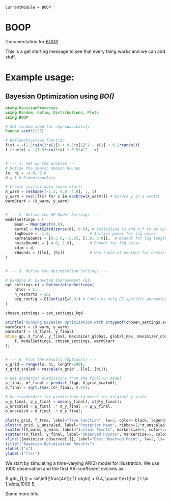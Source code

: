 ```@meta
CurrentModule = BOOP
```

# BOOP

Documentation for [BOOP](https://github.com/OskarGU/BOOP.jl).

This is a get starting message to see that every thing works and we can add stuff.


# Example usage:

## Bayesian Optimization using *BO()*

```julia
using GaussianProcesses
using Random, Optim, Distributions, Plots
using BOOP

# Set random seed for reproducibility
Random.seed!(123)

# Defineobjective function
f(x) = -(1.5*sin(3*x[1]) + 0.5*x[1]^2 - x[1] + 0.2*randn())
f_true(x) = -(1.5*sin(3*x) + 0.5*x^2 - x)


# --- 1. Set up the problem ---
# Define the search domain bounds
lo, hi = -4.0, 5.0
d = 1 # Dimensionality

# Create initial data (warm start)
X_warm = reshape([-2.5, 0.0, 4.0], :, 1)
y_warm = vec([f(x) for x in eachrow(X_warm)]) # Ensure y is a vector
warmStart = (X_warm, y_warm)


# --- 2. Define the GP Model Settings ---
modelSettings = (
    mean = MeanConst(0.0),
    kernel = Mat52Ard(zeros(d), 0.0), # Initialize ls and σ_f to be optimized
    logNoise = -1.0,                 # Initial guess for log noise
    kernelBounds = [[-3.0, -5.0], [3.0, 3.0]],  # Bounds for log lengthscale
    noiseBounds = [-4.0, 2.0],       # Bounds for log noise
    xdim = d,
    xBounds = ([lo], [hi])           # Use tuple of vectors for consistency
)


# --- 3. Define the Optimization Settings ---

# Example A: Expected Improvement (EI)
opt_settings_ei = OptimizationSettings(
    nIter = 1,
    n_restarts = 20,
    acq_config = EIConfig(ξ=0.01) # Contains only EI-specific parameters
)

chosen_settings = opt_settings_kgd

println("Running Bayesian Optimization with $(typeof(chosen_settings.acq_config))...")
warmStart = (X_warm, y_warm)
warmStart = (X_final, y_final)
@time gp, X_final, y_final, maximizer_global, global_max, maximizer_observed, observed_max = BO(
    f, modelSettings, chosen_settings, warmStart
);


# --- 6. Plot the Results (Optional) ---
x_grid = range(lo, hi, length=200);
X_grid_scaled = rescale(x_grid', [lo], [hi]);

# Get posterior predictions from the final GP model
μ_final, σ²_final = predict_f(gp, X_grid_scaled);
σ_final = sqrt.(max.(σ²_final, 0.0));

# Un-standardize the predictions to match the original y-scale
μ_y_final, σ_y_final = mean(y_final), std(y_final);
μ_unscaled = μ_final .* σ_y_final .+ μ_y_final;
σ_unscaled = σ_final .* σ_y_final;

plot(x_grid, f_true, label="True Function", lw=2, color=:black, legend=:bottom)
plot!(x_grid, μ_unscaled, label="Posterior Mean", ribbon=(2*σ_unscaled, 2*σ_unscaled), lw=2, c=1)
scatter!(X_warm, y_warm, label="Initial Points", markersize=5, color=:red)
scatter!(X_final, y_final, label="Observed Points", markersize=5, color=:green,alpha=0.5)
vline!([maximizer_observed[1]], label="Best Observed Point", lw=2, ls=:dash, color=:purple)
title!("Bayesian Optimization Results")
xlabel!("x")
ylabel!("f(x)")
```
We start by simulating a time-varying AR(2) model for illustration. We use 1000 observation and the first AR-coefficient evolves as:

$ \phi_{1,t} = sin\left(\frac{4πt}{T} \right) + 0.4, \quad \text{for }  t \in 1,\dots,1000 $


Some more info




```@index
```

